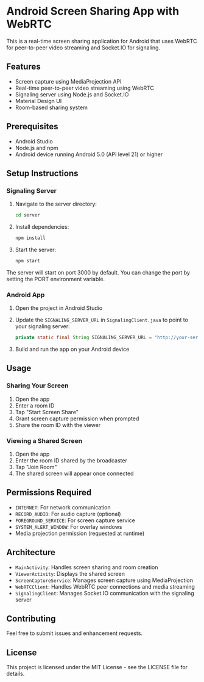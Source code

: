 # Android Screen Sharing App with WebRTC

This is a real-time screen sharing application for Android that uses WebRTC for peer-to-peer video streaming and Socket.IO for signaling.

## Features

- Screen capture using MediaProjection API
- Real-time peer-to-peer video streaming using WebRTC
- Signaling server using Node.js and Socket.IO
- Material Design UI
- Room-based sharing system

## Prerequisites

- Android Studio
- Node.js and npm
- Android device running Android 5.0 (API level 21) or higher

## Setup Instructions

### Signaling Server

1. Navigate to the server directory:

   ```bash
   cd server
   ```

2. Install dependencies:

   ```bash
   npm install
   ```

3. Start the server:
   ```bash
   npm start
   ```

The server will start on port 3000 by default. You can change the port by setting the PORT environment variable.

### Android App

1. Open the project in Android Studio

2. Update the `SIGNALING_SERVER_URL` in `SignalingClient.java` to point to your signaling server:

   ```java
   private static final String SIGNALING_SERVER_URL = "http://your-server-url:3000";
   ```

3. Build and run the app on your Android device

## Usage

### Sharing Your Screen

1. Open the app
2. Enter a room ID
3. Tap "Start Screen Share"
4. Grant screen capture permission when prompted
5. Share the room ID with the viewer

### Viewing a Shared Screen

1. Open the app
2. Enter the room ID shared by the broadcaster
3. Tap "Join Room"
4. The shared screen will appear once connected

## Permissions Required

- `INTERNET`: For network communication
- `RECORD_AUDIO`: For audio capture (optional)
- `FOREGROUND_SERVICE`: For screen capture service
- `SYSTEM_ALERT_WINDOW`: For overlay windows
- Media projection permission (requested at runtime)

## Architecture

- `MainActivity`: Handles screen sharing and room creation
- `ViewerActivity`: Displays the shared screen
- `ScreenCaptureService`: Manages screen capture using MediaProjection
- `WebRTCClient`: Handles WebRTC peer connections and media streaming
- `SignalingClient`: Manages Socket.IO communication with the signaling server

## Contributing

Feel free to submit issues and enhancement requests.

## License

This project is licensed under the MIT License - see the LICENSE file for details.
